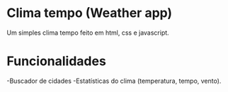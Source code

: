 # Clima tempo (Weather app)
Um simples clima tempo feito em html, css e javascript.

# Funcionalidades
-Buscador de cidades
-Estatísticas do clima (temperatura, tempo, vento).

